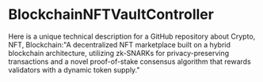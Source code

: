 # BlockchainNFTVaultController
Here is a unique technical description for a GitHub repository about Crypto, NFT, Blockchain:"A decentralized NFT marketplace built on a hybrid blockchain architecture, utilizing zk-SNARKs for privacy-preserving transactions and a novel proof-of-stake consensus algorithm that rewards validators with a dynamic token supply."
